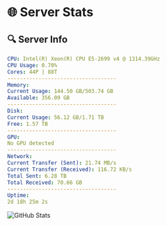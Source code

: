 # 🌐 Server Stats
## 🔍 Server Info
```yaml
CPU: Intel(R) Xeon(R) CPU E5-2699 v4 @ 1314.39GHz
CPU Usage: 0.70%
Cores: 44P | 88T
-----------------------------------
Memory:
Current Usage: 144.50 GB/503.74 GB
Available: 356.09 GB
-----------------------------------
Disk:
Current Usage: 56.12 GB/1.71 TB
Free: 1.57 TB
-----------------------------------
GPU:
No GPU detected
-----------------------------------
Network:
Current Transfer (Sent): 21.74 MB/s
Current Transfer (Received): 116.72 KB/s
Total Sent: 6.28 TB
Total Received: 70.66 GB
-----------------------------------
Uptime:
2d 18h 25m 2s
```
![GitHub Stats](https://img.shields.io/badge/Updated-2025-03-10_15:47:51-blue)